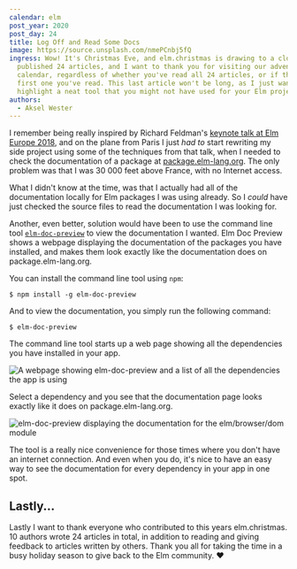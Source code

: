 ```yaml
---
calendar: elm
post_year: 2020
post_day: 24
title: Log Off and Read Some Docs
image: https://source.unsplash.com/nmePCnbj5fQ
ingress: Wow! It's Christmas Eve, and elm.christmas is drawing to a close. We've
  published 24 articles, and I want to thank you for visiting our advent
  calendar, regardless of whether you've read all 24 articles, or if this is the
  first one you've read. This last article won't be long, as I just want to
  highlight a neat tool that you might not have used for your Elm project.
authors:
  - Aksel Wester
---
```

I remember being really inspired by Richard Feldman's [keynote talk at Elm Europe 2018](https://youtu.be/x1FU3e0sT1I), and on the plane from Paris I just _had to_ start rewriting my side project using some of the techniques from that talk, when I needed to check the documentation of a package at [package.elm-lang.org](https://package.elm-lang.org). The only problem was that I was 30 000 feet above France, with no Internet access.

What I didn't know at the time, was that I actually had all of the documentation locally for Elm packages I was using already. So I _could_ have just checked the source files to read the documentation I was looking for.

Another, even better, solution would have been to use the command line tool [`elm-doc-preview`](https://github.com/dmy/elm-doc-preview) to view the documentation I wanted. Elm Doc Preview shows a webpage displaying the documentation of the packages you have installed, and makes them look exactly like the documentation does on package.elm-lang.org.

You can install the command line tool using `npm`:

```
$ npm install -g elm-doc-preview
```

And to view the documentation, you simply run the following command:

```
$ elm-doc-preview
```

The command line tool starts up a web page showing all the dependencies you have installed in your app.

![A webpage showing elm-doc-preview and a list of all the dependencies the app is using](/assets/elm-doc-preview-1.png)

Select a dependency and you see that the documentation page looks exactly like it does on package.elm-lang.org.


![elm-doc-preview displaying the documentation for the elm/browser/dom module](/assets/elm-doc-preview-2.png)

The tool is a really nice convenience for those times where you don't have an internet connection. And even when you do, it's nice to have an easy way to see the documentation for every dependency in your app in one spot.

## Lastly...

Lastly I want to thank everyone who contributed to this years elm.christmas. 10 authors wrote 24 articles in total, in addition to reading and giving feedback to articles written by others. Thank you all for taking the time in a busy holiday season to give back to the Elm community. ❤️